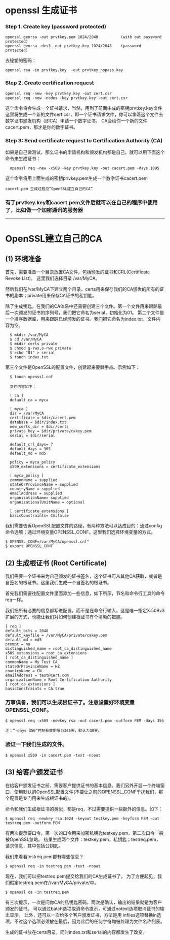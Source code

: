 # openssl 生成证书

### Step 1. Create key (password protected)
    openssl genrsa -out prvtkey.pem 1024/2048          (with out password protected)   
    openssl genrsa -des3 -out prvtkey.key 1024/2048    (password protected)
  
去秘钥的密码：

    openssl rsa -in prvtkey.key  -out prvtkey_nopass.key
### Step 2. Create certification request
    openssl req -new -key prvtkey.key -out cert.csr
    openssl req -new -nodes -key prvtkey.key -out cert.csr

这个命令将会生成一个证书请求，当然，用到了前面生成的密钥prvtkey.key文件
这里将生成一个新的文件cert.csr，即一个证书请求文件，你可以拿着这个文件去数字证书颁发机构（即CA）申请一个数字证书。
CA会给你一个新的文件cacert.pem，那才是你的数字证书。

### Step 3: Send certificate request to Certification Authority (CA)
如果是自己做测试，那么证书的申请机构和颁发机构都是自己。就可以用下面这个命令来生成证书：

      openssl req -new -x509 -key prvtkey.key -out cacert.pem -days 1095
这个命令将用上面生成的密钥privkey.pem生成一个数字证书cacert.pem
    
    cacert.pem 生成过程见“OpenSSL建立自己的CA”

### 有了prvtkey.key和cacert.pem文件后就可以在自己的程序中使用了，比如做一个加密通讯的服务器

-------------
# OpenSSL建立自己的CA
## (1) 环境准备

首先，需要准备一个目录放置CA文件，包括颁发的证书和CRL(Certificate Revoke List)。
这里我们选择目录 /var/MyCA。

然后我们在/var/MyCA下建立两个目录，certs用来保存我们的CA颁发的所有的证书的副本；private用来保存CA证书的私钥匙。

除了生成钥匙，在我们的CA体系中还需要创建三个文件。第一个文件用来跟踪最后一次颁发的证书的序列号，我们把它命名为serial，初始化为01。
第二个文件是一个排序数据库，用来跟踪已经颁发的证书。我们把它命名为index.txt，文件内容为空。

      $ mkdir /var/MyCA
      $ cd /var/MyCA
      $ mkdir certs private
      $ chmod g-rwx,o-rwx private
      $ echo "01" > serial
      $ touch index.txt

第三个文件是OpenSSL的配置文件，创建起来要棘手点。示例如下：

      $ touch openssl.cnf

      文件内容如下：

      [ ca ]
      default_ca = myca

      [ myca ]
      dir = /var/MyCA
      certificate = $dir/cacert.pem
      database = $dir/index.txt
      new_certs_dir = $dir/certs
      private_key = $dir/private/cakey.pem
      serial = $dir/serial

      default_crl_days= 7
      default_days = 365
      default_md = md5

      policy = myca_policy
      x509_extensions = certificate_extensions

      [ myca_policy ]
      commonName = supplied
      stateOrProvinceName = supplied
      countryName = supplied
      emailAddress = supplied
      organizationName= supplied
      organizationalUnitName = optional

      [ certificate_extensions ]
      basicConstraints= CA:false

我们需要告诉OpenSSL配置文件的路径，有两种方法可以达成目的：通过config命令选项；通过环境变量OPENSSL_CONF。这里我们选择环境变量的方式。

    $ OPENSSL_CONF=/var/MyCA/openssl.cnf"
    $ export OPENSSL_CONF

## (2) 生成根证书 (Root Certificate)

我们需要一个证书来为自己颁发的证书签名，这个证书可从其他CA获取，或者是自签名的根证书。这里我们生成一个自签名的根证书。

首先我们需要往配置文件里面添加一些信息，如下所示，节名和命令行工具的命令req一样。

我们把所有必要的信息都写进配置，而不是在命令行输入，这是唯一指定X.509v3扩展的方式，也能让我们对如何创建根证书有个清晰的把握。

    [ req ]
    default_bits = 2048
    default_keyfile = /var/MyCA/private/cakey.pem
    default_md = md5
    prompt = no
    distinguished_name = root_ca_distinguished_name
    x509_extensions = root_ca_extensions
    [ root_ca_distinguished_name ]
    commonName = My Test CA
    stateOrProvinceName = HZ
    countryName = CN
    emailAddress = test@cert.com 
    organizationName = Root Certification Authority
    [ root_ca_extensions ]
    basicConstraints = CA:true

### 万事俱备，我们可以生成根证书了。注意设置好环境变量OPENSSL_CONF。

    $ openssl req -x509 -newkey rsa -out cacert.pem -outform PEM -days 356

    注：“-days 356“控制有效期限为365天，默认为30天。

### 验证一下我们生成的文件。

    $ openssl x509 -in cacert.pem -text -noout

## (3) 给客户颁发证书

在给客户颁发证书之前，需要客户提供证书的基本信息。我们另外开启一个终端窗口，使用默认的OpenSSL配置文件(不要让之前的OPENSSL_CONF干扰我们，那个配置是专门用来生成根证书的)。

命令和我们生成根证书的类似，都是req，不过需要提供一些额外的信息。如下：

    $ openssl req -newkey rsa:1024 -keyout testkey.pem -keyform PEM -out testreq.pem -outform PEM

有两次提示要口令，第一次的口令用来加密私钥匙testkey.pem，第二次口令一般被OpenSSL忽略。
结果生成两个文件：testkey.pem，私钥匙；testreq.pem，请求信息，其中包括公钥匙。

我们来看看testreq.pem都有哪些信息？

    $ openssl req -in testreq.pem -text -noout

现在，我们可以把testreq.pem提交给我们的CA生成证书了。
为了方便起见，我们假定testreq.pem在//var/MyCA/private/中。

    $ openssl ca -in testreq.pem

有三次提示，一次是问你CA的私钥匙密码，两次是确认，输出的结果就是为客户颁发的证书。
可以通过batch选项取消命令提示，可通过notext选项取消证书的输出显示。
此外，还可以一次给多个客户颁发证书，方法是用 infiles选项替换in选项，不过这个选项必须放在最后，因为此后的任何字符均被处理为文件名称列表。

生成的证书放在certs目录，同时index.txt和serial的内容都发生了改变。
